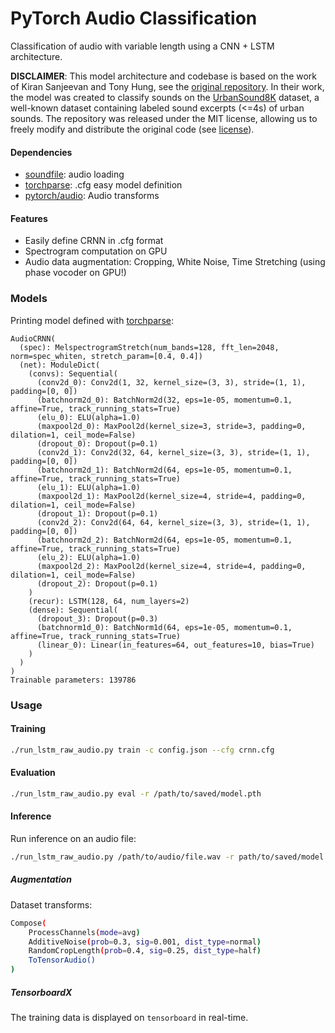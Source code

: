 

# PyTorch Audio Classification

Classification of audio with variable length using a CNN + LSTM architecture.

**DISCLAIMER**: This model architecture and codebase is based on the work of Kiran Sanjeevan and Tony Hung, see the [original repository](https://github.com/ksanjeevan/crnn-audio-classification).
In their work, the model was created to classify sounds on the [UrbanSound8K](https://urbansounddataset.weebly.com/urbansound8k.html) dataset, a well-known dataset containing labeled sound excerpts (<=4s) of urban sounds.
The repository was released under the MIT license, allowing us to freely modify and distribute the original code (see [license](https://github.com/ksanjeevan/crnn-audio-classification/blob/master/LICENSE)).

#### Dependencies

- [soundfile](https://pypi.org/project/SoundFile/): audio loading
- [torchparse](https://github.com/ksanjeevan/torchparse): .cfg easy model definition
- [pytorch/audio](https://github.com/pytorch/audio): Audio transforms 


#### Features
- Easily define CRNN in .cfg format
- Spectrogram computation on GPU
- Audio data augmentation: Cropping, White Noise, Time Stretching (using phase vocoder on GPU!)


### Models

Printing model defined with [torchparse](https://github.com/ksanjeevan/torchparse):

```
AudioCRNN(
  (spec): MelspectrogramStretch(num_bands=128, fft_len=2048, norm=spec_whiten, stretch_param=[0.4, 0.4])
  (net): ModuleDict(
    (convs): Sequential(
      (conv2d_0): Conv2d(1, 32, kernel_size=(3, 3), stride=(1, 1), padding=[0, 0])
      (batchnorm2d_0): BatchNorm2d(32, eps=1e-05, momentum=0.1, affine=True, track_running_stats=True)
      (elu_0): ELU(alpha=1.0)
      (maxpool2d_0): MaxPool2d(kernel_size=3, stride=3, padding=0, dilation=1, ceil_mode=False)
      (dropout_0): Dropout(p=0.1)
      (conv2d_1): Conv2d(32, 64, kernel_size=(3, 3), stride=(1, 1), padding=[0, 0])
      (batchnorm2d_1): BatchNorm2d(64, eps=1e-05, momentum=0.1, affine=True, track_running_stats=True)
      (elu_1): ELU(alpha=1.0)
      (maxpool2d_1): MaxPool2d(kernel_size=4, stride=4, padding=0, dilation=1, ceil_mode=False)
      (dropout_1): Dropout(p=0.1)
      (conv2d_2): Conv2d(64, 64, kernel_size=(3, 3), stride=(1, 1), padding=[0, 0])
      (batchnorm2d_2): BatchNorm2d(64, eps=1e-05, momentum=0.1, affine=True, track_running_stats=True)
      (elu_2): ELU(alpha=1.0)
      (maxpool2d_2): MaxPool2d(kernel_size=4, stride=4, padding=0, dilation=1, ceil_mode=False)
      (dropout_2): Dropout(p=0.1)
    )
    (recur): LSTM(128, 64, num_layers=2)
    (dense): Sequential(
      (dropout_3): Dropout(p=0.3)
      (batchnorm1d_0): BatchNorm1d(64, eps=1e-05, momentum=0.1, affine=True, track_running_stats=True)
      (linear_0): Linear(in_features=64, out_features=10, bias=True)
    )
  )
)
Trainable parameters: 139786
```

### Usage

#### Training
```bash
./run_lstm_raw_audio.py train -c config.json --cfg crnn.cfg
```

#### Evaluation
```bash
./run_lstm_raw_audio.py eval -r /path/to/saved/model.pth
```

#### Inference
Run inference on an audio file:

```bash
./run_lstm_raw_audio.py /path/to/audio/file.wav -r path/to/saved/model.pth 
```

##### Augmentation
Dataset transforms:

```bash
Compose(
    ProcessChannels(mode=avg)
    AdditiveNoise(prob=0.3, sig=0.001, dist_type=normal)
    RandomCropLength(prob=0.4, sig=0.25, dist_type=half)
    ToTensorAudio()
)
```

##### TensorboardX

The training data is displayed on `tensorboard` in real-time.
